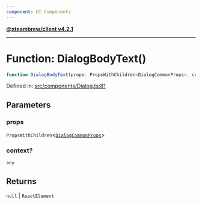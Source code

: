 ```yaml
---
component: UI Components
---
```


[**@steambrew/client v4.2.1**](../README.md)

***

# Function: DialogBodyText()

```ts
function DialogBodyText(props: PropsWithChildren<DialogCommonProps>, context?: any): null | ReactElement
```

Defined in: [src/components/Dialog.ts:81](https://github.com/shdwmtr/plugutil/blob/b52230e3bd417b9353d983856323dee8a90c4f70/client/src/components/Dialog.ts#L81)

## Parameters

### props

`PropsWithChildren`\<[`DialogCommonProps`](../interfaces/DialogCommonProps.md)\>

### context?

`any`

## Returns

`null` \| `ReactElement`
